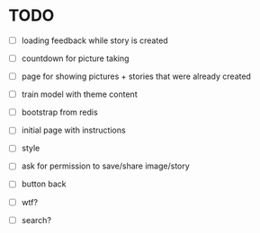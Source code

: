 # TODO

 - [ ] loading feedback while story is created
 - [ ] countdown for picture taking
 - [ ] page for showing pictures + stories that were already created
 - [ ] train model with theme content
 - [ ] bootstrap from redis
 - [ ] initial page with instructions
 - [ ] style
 - [ ] ask for permission to save/share image/story
 - [ ] button back
 - [ ] wtf?


 - [ ] search?
